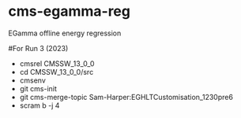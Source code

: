 # cms-egamma-reg
EGamma offline energy regression

#For Run 3 (2023)
* cmsrel CMSSW_13_0_0
* cd CMSSW_13_0_0/src
* cmsenv
* git cms-init
* git cms-merge-topic Sam-Harper:EGHLTCustomisation_1230pre6 
* scram b -j 4

